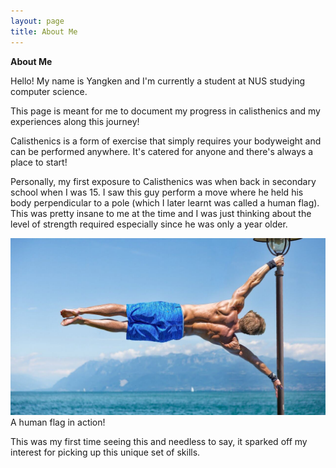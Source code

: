 ```yaml
---
layout: page
title: About Me
---
```


**About Me**

Hello! My name is Yangken and I'm currently a student at NUS studying computer science.

This page is meant for me to document my progress in calisthenics and my experiences along this journey!

Calisthenics is a form of exercise that simply requires your bodyweight and can be performed anywhere.
It's catered for anyone and there's always a place to start!

Personally, my first exposure to Calisthenics was when back in secondary school when I was 15.
I saw this guy perform a move where he held his body perpendicular to a pole (which I later learnt was called
a human flag). This was pretty insane to me at the time and I was just thinking about the level of strength required
especially since he was only a year older.

![Human Flag](images/humanflag/human-flag-rdm.jpeg)
A human flag in action!

This was my first time seeing this and needless to say, it sparked off my interest for picking up this unique set of skills.